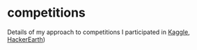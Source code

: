 # competitions
Details of my approach to competitions I participated in [Kaggle](https://www.kaggle.com/), [HackerEarth](https://www.hackerearth.com/))
